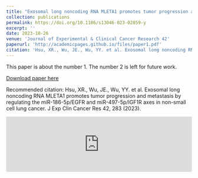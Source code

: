 ```yaml
---
title: "Exosomal long noncoding RNA MLETA1 promotes tumor progression and metastasis by regulating the miR-186-5p/EGFR and miR-497-5p/IGF1R axes in non-small cell lung cancer"
collection: publications
permalink: https://doi.org/10.1186/s13046-023-02859-y
excerpt: ''
date: 2023-10-26
venue: 'Journal of Experimental & Clinical Cancer Research 42'
paperurl: 'http://academicpages.github.io/files/paper1.pdf'
citation: 'Hsu, XR., Wu, JE., Wu, YY. et al. Exosomal long noncoding RNA MLETA1 promotes tumor progression and metastasis by regulating the miR-186-5p/EGFR and miR-497-5p/IGF1R axes in non-small cell lung cancer. J Exp Clin Cancer Res 42, 283 (2023).'
---
```

This paper is about the number 1. The number 2 is left for future work.

[Download paper here](https://jeccr.biomedcentral.com/counter/pdf/10.1186/s13046-023-02859-y.pdf)

Recommended citation: Hsu, XR., Wu, JE., Wu, YY. et al. Exosomal long noncoding RNA MLETA1 promotes tumor progression and metastasis by regulating the miR-186-5p/EGFR and miR-497-5p/IGF1R axes in non-small cell lung cancer. J Exp Clin Cancer Res 42, 283 (2023).

 <embed src="https://jeccr.biomedcentral.com/counter/pdf/10.1186/s13046-023-02859-y.pdf" width="100%" />
